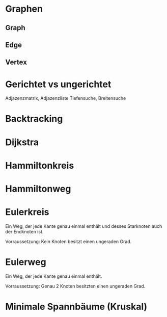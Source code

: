 # Graphen

## Graph 

## Edge

## Vertex

# Gerichtet vs ungerichtet
Adjazenzmatrix, Adjazenzliste
Tiefensuche, Breitensuche

# Backtracking
# Dijkstra

# Hammiltonkreis

# Hammiltonweg
# Eulerkreis 

Ein Weg, der jede Kante genau einmal enthält und desses Starknoten auch der Endknoten ist. 

Vorraussetzung: 
Kein Knoten besitzt einen ungeraden Grad. 

# Eulerweg
Ein Weg, der jede Kante genau einmal enthält. 

Vorraussetzung: 
Genau 2 Knoten besitzten einen ungeraden Grad. 

# Minimale Spannbäume (Kruskal)